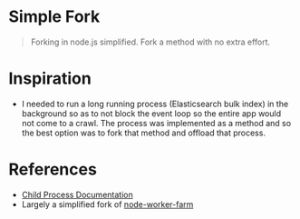Simple Fork
==================
> Forking in node.js simplified. Fork a method with no extra effort.

# Inspiration
* I needed to run a long running process (Elasticsearch bulk index) in the background
so as to not block the event loop so the entire app would not come to a crawl.
The process was implemented as a method and so the best option was
to fork that method and offload that process.

# References
* [Child Process Documentation](https://nodejs.org/api/child_process.html)
* Largely a simplified fork of [node-worker-farm](https://github.com/rvagg/node-worker-farm)
